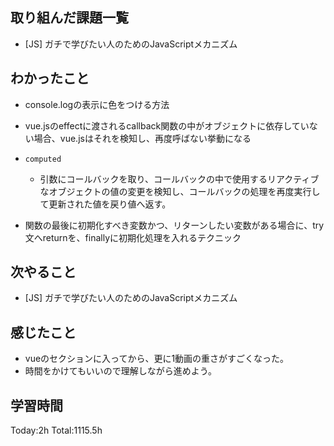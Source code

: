 ## 取り組んだ課題一覧

- [JS] ガチで学びたい人のためのJavaScriptメカニズム

## わかったこと

- console.logの表示に色をつける方法

- vue.jsのeffectに渡されるcallback関数の中がオブジェクトに依存していない場合、vue.jsはそれを検知し、再度呼ばない挙動になる

- `computed`

  - 引数にコールバックを取り、コールバックの中で使用するリアクティブなオブジェクトの値の変更を検知し、コールバックの処理を再度実行して更新された値を戻り値へ返す。

- 関数の最後に初期化すべき変数かつ、リターンしたい変数がある場合に、try文へreturnを、finallyに初期化処理を入れるテクニック

  

## 次やること

- [JS] ガチで学びたい人のためのJavaScriptメカニズム

## 感じたこと

- vueのセクションに入ってから、更に1動画の重さがすごくなった。
- 時間をかけてもいいので理解しながら進めよう。
 
## 学習時間

Today:2h
Total:1115.5h
